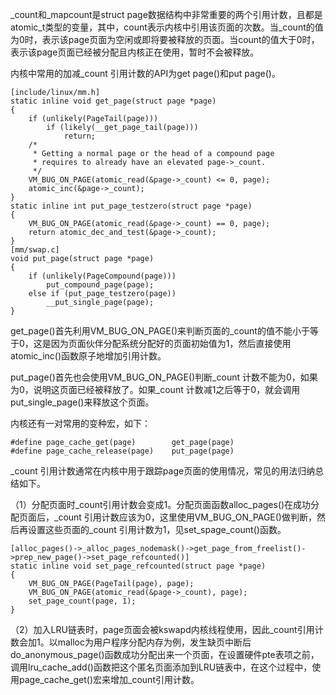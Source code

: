 \_count和\_mapcount是struct page数据结构中非常重要的两个引用计数，且都是atomic_t类型的变量，其中，count表示内核中引用该页面的次数。当_count的值为0时，表示该page页面为空闲或即将要被释放的页面。当count的值大于0时，表示该page页面已经被分配且内核正在使用，暂时不会被释放。

内核中常用的加减_count 引用计数的API为get page()和put page()。

```
[include/linux/mm.h]
static inline void get_page(struct page *page)
{
	if (unlikely(PageTail(page)))
		if (likely(__get_page_tail(page)))
			return;
	/*
	 * Getting a normal page or the head of a compound page
	 * requires to already have an elevated page->_count.
	 */
	VM_BUG_ON_PAGE(atomic_read(&page->_count) <= 0, page);
	atomic_inc(&page->_count);
}
static inline int put_page_testzero(struct page *page)
{
	VM_BUG_ON_PAGE(atomic_read(&page->_count) == 0, page);
	return atomic_dec_and_test(&page->_count);
}
[mm/swap.c]
void put_page(struct page *page)
{
	if (unlikely(PageCompound(page)))
		put_compound_page(page);
	else if (put_page_testzero(page))
		__put_single_page(page);
}
```

get_page()首先利用VM_BUG_ON_PAGE()来判断页面的_count的值不能小于等于0，这是因为页面伙伴分配系统分配好的页面初始值为1，然后直接使用atomic_inc()函数原子地增加引用计数。

put_page()首先也会使用VM_BUG_ON_PAGE()判断\_count 计数不能为0，如果为0，说明这页面已经被释放了。如果_count 计数减1之后等于0，就会调用put_single_page()来释放这个页面。

内核还有一对常用的变种宏，如下：

```
#define page_cache_get(page)		get_page(page)
#define page_cache_release(page)	put_page(page)
```

_count 引用计数通常在内核中用于跟踪page页面的使用情况，常见的用法归纳总结如下。

（1）分配页面时\_count引用计数会变成1。分配页面函数alloc_pages()在成功分配页面后，\_count 引用计数应该为0，这里使用VM_BUG_ON_PAGE()做判断，然后再设置这些页面的_count 引用计数为1，见set_spage_count()函数。

```
[alloc_pages()->_alloc_pages_nodemask()->get_page_from_freelist()->prep_new_page()->set_page_refcounted()]
static inline void set_page_refcounted(struct page *page)
{
	VM_BUG_ON_PAGE(PageTail(page), page);
	VM_BUG_ON_PAGE(atomic_read(&page->_count), page);
	set_page_count(page, 1);
}
```

（2）加入LRU链表时，page页面会被kswapd内核线程使用，因此\_count引用计数会加1。以malloc为用户程序分配内存为例，发生缺页中断后do_anonymous_page()函数成功分配出来一个页面，在设置硬件pte表项之前，调用lru_cache_add()函数把这个匿名页面添加到LRU链表中，在这个过程中，使用page_cache_get()宏来增加_count引用计数。